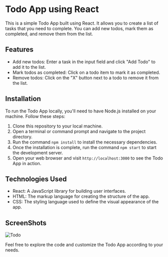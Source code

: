 # Todo App using React

This is a simple Todo App built using React. It allows you to create a list of tasks that you need to complete. You can add new todos, mark them as completed, and remove them from the list.

## Features

- Add new todos: Enter a task in the input field and click "Add Todo" to add it to the list.
- Mark todos as completed: Click on a todo item to mark it as completed.
- Remove todos: Click on the "X" button next to a todo to remove it from the list.

## Installation

To run the Todo App locally, you'll need to have Node.js installed on your machine. Follow these steps:

1. Clone this repository to your local machine.
2. Open a terminal or command prompt and navigate to the project directory.
3. Run the command `npm install` to install the necessary dependencies.
4. Once the installation is complete, run the command `npm start` to start the development server.
5. Open your web browser and visit `http://localhost:3000` to see the Todo App in action.

## Technologies Used

- React: A JavaScript library for building user interfaces.
- HTML: The markup language for creating the structure of the app.
- CSS: The styling language used to define the visual appearance of the app.

## ScreenShots


![Todo](https://github.com/iamVijay23/ToDo-In-React/assets/52886042/bfeaed45-82cb-415f-94d8-07fa84f5eb6a)

Feel free to explore the code and customize the Todo App according to your needs.
